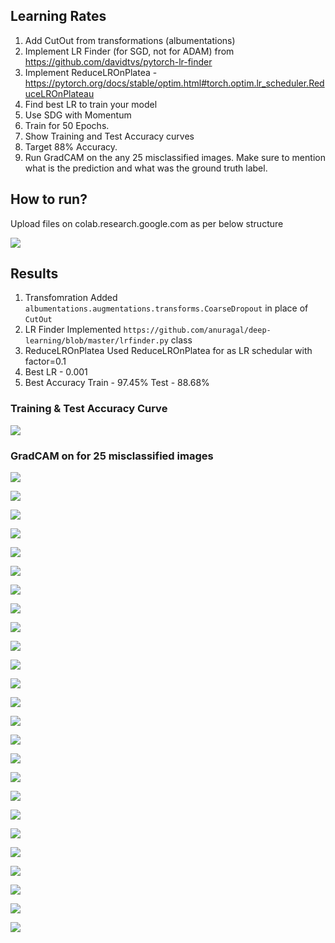 ## Learning Rates

1. Add CutOut from transformations (albumentations)
2. Implement LR Finder (for SGD, not for ADAM) from https://github.com/davidtvs/pytorch-lr-finder
3. Implement ReduceLROnPlatea - https://pytorch.org/docs/stable/optim.html#torch.optim.lr_scheduler.ReduceLROnPlateau
4. Find best LR to train your model
5. Use SDG with Momentum
6. Train for 50 Epochs. 
7. Show Training and Test Accuracy curves
8. Target 88% Accuracy.
9. Run GradCAM on the any 25 misclassified images. Make sure to mention what is the prediction and what was the ground truth label.

## How to run?

Upload files on colab.research.google.com as per below structure

![](https://github.com/anuragal/deep-learning/blob/master/S10/images/directory.png)

## Results
1. Transfomration
    Added `albumentations.augmentations.transforms.CoarseDropout` in place of `CutOut`
2. LR Finder
    Implemented `https://github.com/anuragal/deep-learning/blob/master/lrfinder.py` class
3. ReduceLROnPlatea
    Used ReduceLROnPlatea for as LR schedular with factor=0.1
4. Best LR - 0.001
5. Best Accuracy
   Train - 97.45%
   Test - 88.68%

### Training & Test Accuracy Curve
![](https://github.com/anuragal/deep-learning/blob/master/S10/images/loss.png)

### GradCAM on for 25 misclassified images

![](https://github.com/anuragal/deep-learning/blob/master/S10/images/gradcam1.png)

![](https://github.com/anuragal/deep-learning/blob/master/S10/images/gradcam2.png)

![](https://github.com/anuragal/deep-learning/blob/master/S10/images/gradcam3.png)

![](https://github.com/anuragal/deep-learning/blob/master/S10/images/gradcam4.png)

![](https://github.com/anuragal/deep-learning/blob/master/S10/images/gradcam5.png)

![](https://github.com/anuragal/deep-learning/blob/master/S10/images/gradcam6.png)

![](https://github.com/anuragal/deep-learning/blob/master/S10/images/gradcam7.png)

![](https://github.com/anuragal/deep-learning/blob/master/S10/images/gradcam8.png)

![](https://github.com/anuragal/deep-learning/blob/master/S10/images/gradcam9.png)

![](https://github.com/anuragal/deep-learning/blob/master/S10/images/gradcam10.png)

![](https://github.com/anuragal/deep-learning/blob/master/S10/images/gradcam11.png)

![](https://github.com/anuragal/deep-learning/blob/master/S10/images/gradcam12.png)

![](https://github.com/anuragal/deep-learning/blob/master/S10/images/gradcam13.png)

![](https://github.com/anuragal/deep-learning/blob/master/S10/images/gradcam14.png)

![](https://github.com/anuragal/deep-learning/blob/master/S10/images/gradcam15.png)

![](https://github.com/anuragal/deep-learning/blob/master/S10/images/gradcam16.png)

![](https://github.com/anuragal/deep-learning/blob/master/S10/images/gradcam17.png)

![](https://github.com/anuragal/deep-learning/blob/master/S10/images/gradcam18.png)

![](https://github.com/anuragal/deep-learning/blob/master/S10/images/gradcam19.png)

![](https://github.com/anuragal/deep-learning/blob/master/S10/images/gradcam20.png)

![](https://github.com/anuragal/deep-learning/blob/master/S10/images/gradcam21.png)

![](https://github.com/anuragal/deep-learning/blob/master/S10/images/gradcam22.png)

![](https://github.com/anuragal/deep-learning/blob/master/S10/images/gradcam23.png)

![](https://github.com/anuragal/deep-learning/blob/master/S10/images/gradcam24.png)

![](https://github.com/anuragal/deep-learning/blob/master/S10/images/gradcam25.png)
